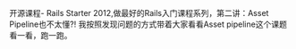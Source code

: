 开源课程- Rails Starter 2012,做最好的Rails入门课程系列，第二讲：Asset Pipeline也不太懂?!
我按照发现问题的方式带着大家看看Asset pipeline这个课题看一看，跑一跑。
